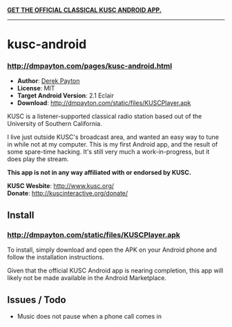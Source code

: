 **[GET THE OFFICIAL CLASSICAL KUSC ANDROID APP.](https://play.google.com/store/apps/details?id=org.kusc.radio)**

-----

# kusc-android

### http://dmpayton.com/pages/kusc-android.html

* **Author**: [Derek Payton](http://dmpayton.com)
* **License**: MIT
* **Target Android Version**: 2.1 Eclair
* **Download**: http://dmpayton.com/static/files/KUSCPlayer.apk

KUSC is a listener-supported classical radio station based out of the University of Southern California.

I live just outside KUSC's broadcast area, and wanted an easy way to tune in while not at my computer. This is my first Android app, and the result of some spare-time hacking. It's still very much a work-in-progress, but it does play the stream.

**This app is not in any way affiliated with or endorsed by KUSC.**

**KUSC Wesbite**: http://www.kusc.org/  
**Donate**: http://kuscinteractive.org/donate/

## Install

### http://dmpayton.com/static/files/KUSCPlayer.apk

To install, simply download and open the APK on your Android phone and follow the installation instructions.

Given that the official KUSC Android app is nearing completion, this app will likely not be made available in the Android Marketplace.

## Issues / Todo

* Music does not pause when a phone call comes in